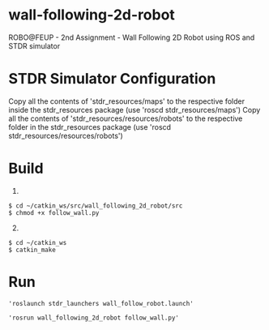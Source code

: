 # wall-following-2d-robot
ROBO@FEUP - 2nd Assignment - Wall Following 2D Robot using ROS and STDR simulator

# STDR Simulator Configuration
Copy all the contents of 'stdr_resources/maps' to the respective folder inside the stdr_resources package (use 'roscd stdr_resources/maps')
Copy all the contents of 'stdr_resources/resources/robots' to the respective folder in the stdr_resources package (use 'roscd stdr_resources/resources/robots')

# Build
1)
```shell
$ cd ~/catkin_ws/src/wall_following_2d_robot/src
$ chmod +x follow_wall.py
```
2)
```shell
$ cd ~/catkin_ws
$ catkin_make
```

# Run
```shell
'roslaunch stdr_launchers wall_follow_robot.launch'
```

```shell
'rosrun wall_following_2d_robot follow_wall.py'
```